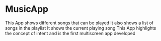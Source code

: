 # MusicApp
This App shows different songs that can be played 
It also shows a list of songs in the playlist
It shows the current playing song 
This App highlights the concept of intent and is the first multiscreen app developed
